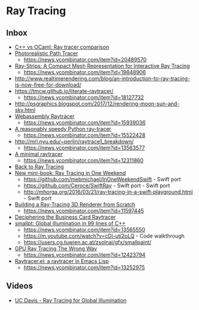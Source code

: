 # Ray Tracing

## Inbox

- [C++ vs OCaml: Ray tracer comparison](https://news.ycombinator.com/item?id=20721070)
- [Photorealistic Path Tracer](http://thume.ca/ray-tracer-site/)
   - https://news.ycombinator.com/item?id=20489570
- [Ray-Strips: A Compact Mesh Representation for Interactive Ray Tracing](http://gamma.cs.unc.edu/RS/paper_rt07.pdf)
  - https://news.ycombinator.com/item?id=19848906
- http://www.realtimerendering.com/blog/an-introduction-to-ray-tracing-is-now-free-for-download/
- https://tmcw.github.io/literate-raytracer/
  - https://news.ycombinator.com/item?id=18127732
- http://psgraphics.blogspot.com/2017/12/rendering-moon-sun-and-sky.html
- [Webassembly Raytracer](https://sniklaus.com/blog/raytracer)
  - https://news.ycombinator.com/item?id=15939036
- [A reasonably speedy Python ray-tracer](https://www.excamera.com/sphinx/article-ray.html)
   - https://news.ycombinator.com/item?id=15522428
- http://mrl.nyu.edu/~perlin/raytrace1_breakdown/
  - https://news.ycombinator.com/item?id=13563577
- [A minimal raytracer](https://mzucker.github.io/2016/08/03/miniray.html)
  - https://news.ycombinator.com/item?id=12311860
- [Back to Ray Tracing](http://www.lexicallyscoped.com/2013/05/16/back-to-ray-tracing.html)
- [New mini-book: Ray Tracing in One Weekend](http://psgraphics.blogspot.com/2016/01/new-mini-book-ray-tracing-in-one-weekend.html)
  - https://github.com/mebmichael/InOneWeekendSwift - Swift port
  - https://github.com/Ceroce/SwiftRay - Swift port - Swift port
  - http://mhorga.org/2016/03/21/ray-tracing-in-a-swift-playground.html - Swift port
- [Building a Ray-Tracing 3D Renderer from Scratch](http://www.superjer.com/pixelmachine/)
  - https://news.ycombinator.com/item?id=11597445
- [Deciphering the Business Card Raytracer](http://fabiensanglard.net/rayTracing_back_of_business_card/index.php)
- [smallpt: Global Illumination in 99 lines of C++](http://www.kevinbeason.com/smallpt/)
  - https://news.ycombinator.com/item?id=13565550
  - https://m.youtube.com/watch?v=cDi-uti2oLQ - Code walkthrough
  - https://users.cg.tuwien.ac.at/zsolnai/gfx/smallpaint/
- [GPU Ray Tracing The Wrong Way](http://www.joshbarczak.com/blog/?p=1197)
  - https://news.ycombinator.com/item?id=12423794
- [Raytracer.el: a raytracer in Emacs Lisp](https://github.com/burtonsamograd/emacs-jit/blob/master/lisp/raytracer.el)
  - https://news.ycombinator.com/item?id=13252975
 
## Videos

- [UC Davis - Ray Tracing for Global Illumination](http://www.youtube.com/playlist?list=PL_w_qWAQZtAYd0Kxmq17YXwqXkO1MVrqi)
